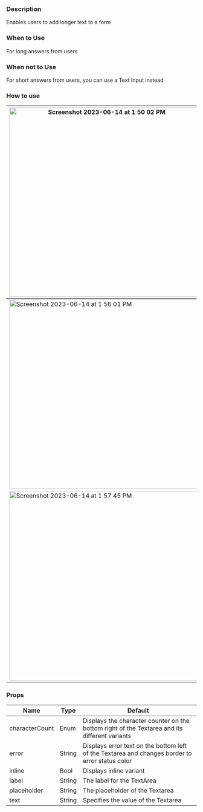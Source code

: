 ### Description
Enables users to add longer text to a form

### When to Use
For long answers from users

### When not to Use
For short answers from users, you can use a Text Input instead

### How to use
| <img width="500" alt="Screenshot 2023-06-14 at 1 50 02 PM" src="https://github.com/powerhome/playbook/assets/73671109/42084be1-84f1-4195-8257-a1cc09bec056"> | <img width="500" alt="2023-06-14 at 2 28 18 PM" src="https://github.com/powerhome/playbook/assets/73671109/8a53e409-5d93-4bc0-b3b2-a40f19588db5"> |
| ----------------- | ---------------------- |
| <img width="500" alt="Screenshot 2023-06-14 at 1 56 01 PM" src="https://github.com/powerhome/playbook/assets/73671109/3db63263-ee41-437c-9440-c33191620994"> | <img width="500" alt="Screenshot 2023-06-14 at 1 54 05 PM" src="https://github.com/powerhome/playbook/assets/73671109/f03e6584-bd59-4af7-a8cc-7c01f5d434da"> |
| <img width="500" alt="Screenshot 2023-06-14 at 1 57 45 PM" src="https://github.com/powerhome/playbook/assets/73671109/950f5704-d2ed-43c4-8081-baa372c53d56"> | <img width="500" alt="Screenshot 2023-06-14 at 1 54 15 PM" src="https://github.com/powerhome/playbook/assets/73671109/0bc976dc-cf3f-44d3-935c-5507604f3354"> |

### Props
| Name | Type | Default |
| --- | ----------- | --------- |
| characterCount | Enum | Displays the character counter on the bottom right of the Textarea and its different variants |
| error | String | Displays error text on the bottom left of the Textarea and changes border to error status color |
| inline | Bool | Displays inline variant |
| label | String | The label for the TextArea |
| placeholder | String | The placeholder of the Textarea |
| text | String | Specifies the value of the Textarea |